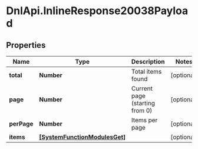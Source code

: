# DnlApi.InlineResponse20038Payload

## Properties
Name | Type | Description | Notes
------------ | ------------- | ------------- | -------------
**total** | **Number** | Total items found | [optional] 
**page** | **Number** | Current page (starting from 0) | [optional] 
**perPage** | **Number** | Items per page | [optional] 
**items** | [**[SystemFunctionModulesGet]**](SystemFunctionModulesGet.md) |  | [optional] 


